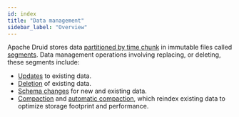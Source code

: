 ```yaml
---
id: index
title: "Data management"
sidebar_label: "Overview"
---
```


<!--
  ~ Licensed to the Apache Software Foundation (ASF) under one
  ~ or more contributor license agreements.  See the NOTICE file
  ~ distributed with this work for additional information
  ~ regarding copyright ownership.  The ASF licenses this file
  ~ to you under the Apache License, Version 2.0 (the
  ~ "License"); you may not use this file except in compliance
  ~ with the License.  You may obtain a copy of the License at
  ~
  ~   http://www.apache.org/licenses/LICENSE-2.0
  ~
  ~ Unless required by applicable law or agreed to in writing,
  ~ software distributed under the License is distributed on an
  ~ "AS IS" BASIS, WITHOUT WARRANTIES OR CONDITIONS OF ANY
  ~ KIND, either express or implied.  See the License for the
  ~ specific language governing permissions and limitations
  ~ under the License.
  -->

Apache Druid stores data [partitioned by time chunk](../design/architecture.md#datasources-and-segments) in immutable
files called [segments](../design/segments.md). Data management operations involving replacing, or deleting,
these segments include:

- [Updates](update.md) to existing data.
- [Deletion](delete.md) of existing data.
- [Schema changes](schema-changes.md) for new and existing data.
- [Compaction](compaction.md) and [automatic compaction](automatic-compaction.md), which reindex existing data to
  optimize storage footprint and performance.
